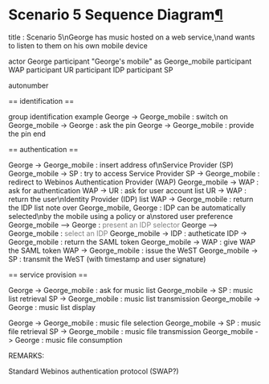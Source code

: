 Scenario 5 Sequence Diagram[¶](#Scenario-5-Sequence-Diagram)
============================================================

<div class="uml">title : Scenario 5\nGeorge has music hosted on a web service,\nand wants to listen to them on his own mobile device

actor George
participant "George's mobile" as George_mobile
participant WAP
participant UR
participant IDP
participant SP

autonumber

== identification ==

group identification example
	George -> George_mobile : switch on
	George_mobile -> George : ask the pin
	George -> George_mobile : provide the pin
end

== authentication ==

George -> George_mobile : insert address of\nService Provider (SP)
George_mobile -> SP : try to access Service Provider
SP -> George_mobile : redirect to Webinos Authentication Provider (WAP)
George_mobile -> WAP : ask for authentication
WAP -> UR : ask for user account list
UR -> WAP : return the user\nIdentity Provider (IDP) list
WAP -> George_mobile : return the IDP list
note over George_mobile, George : IDP can be automatically selected\nby the mobile using a policy or a\nstored user preference
George_mobile --> George : <font color="gray">present an IDP selector</font>
George --> George_mobile : <font color="gray">select an IDP</font>
George_mobile -> IDP : autheticate
IDP -> George_mobile : return the SAML token
George_mobile -> WAP : give WAP the SAML token
WAP -> George_mobile : issue the WeST
George_mobile -> SP : transmit the WeST (with timestamp and user signature)

== service provision ==

George -> George_mobile : ask for music list
George_mobile -> SP : music list retrieval
SP -> George_mobile : music list transmission
George_mobile -> George : music list display

George -> George_mobile : music file selection
George_mobile -> SP : music file retrieval
SP -> George_mobile : music file transmission
George_mobile -> George : music file consumption</div>

REMARKS:

Standard Webinos authentication protocol (SWAP?)

